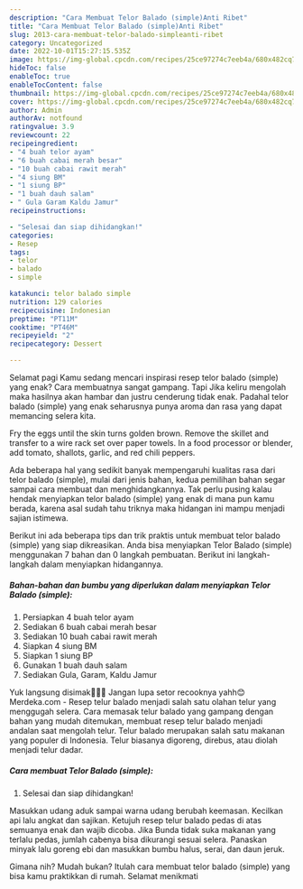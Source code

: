 ```yaml
---
description: "Cara Membuat Telor Balado (simple)Anti Ribet"
title: "Cara Membuat Telor Balado (simple)Anti Ribet"
slug: 2013-cara-membuat-telor-balado-simpleanti-ribet
category: Uncategorized
date: 2022-10-01T15:27:15.535Z
image: https://img-global.cpcdn.com/recipes/25ce97274c7eeb4a/680x482cq70/telor-balado-simple-foto-resep-utama.jpg
hideToc: false
enableToc: true
enableTocContent: false
thumbnail: https://img-global.cpcdn.com/recipes/25ce97274c7eeb4a/680x482cq70/telor-balado-simple-foto-resep-utama.jpg
cover: https://img-global.cpcdn.com/recipes/25ce97274c7eeb4a/680x482cq70/telor-balado-simple-foto-resep-utama.jpg
author: Admin
authorAv: notfound
ratingvalue: 3.9
reviewcount: 22
recipeingredient:
- "4 buah telor ayam"
- "6 buah cabai merah besar"
- "10 buah cabai rawit merah"
- "4 siung BM"
- "1 siung BP"
- "1 buah dauh salam"
- " Gula Garam Kaldu Jamur"
recipeinstructions:

- "Selesai dan siap dihidangkan!"
categories:
- Resep
tags:
- telor
- balado
- simple

katakunci: telor balado simple 
nutrition: 129 calories
recipecuisine: Indonesian
preptime: "PT11M"
cooktime: "PT46M"
recipeyield: "2"
recipecategory: Dessert

---
```



Selamat pagi Kamu sedang mencari inspirasi resep telor balado (simple) yang enak? Cara membuatnya sangat gampang. Tapi Jika keliru mengolah maka hasilnya akan hambar dan justru cenderung tidak enak. Padahal telor balado (simple) yang enak seharusnya punya aroma dan rasa yang dapat memancing selera kita.


Fry the eggs until the skin turns golden brown. Remove the skillet and transfer to a wire rack set over paper towels. In a food processor or blender, add tomato, shallots, garlic, and red chili peppers.

Ada beberapa hal yang sedikit banyak mempengaruhi kualitas rasa dari telor balado (simple), mulai dari jenis bahan, kedua pemilihan bahan segar sampai cara membuat dan menghidangkannya. Tak perlu pusing kalau hendak menyiapkan telor balado (simple) yang enak di mana pun kamu berada, karena asal sudah tahu triknya maka hidangan ini mampu menjadi sajian istimewa.


Berikut ini ada beberapa tips dan trik praktis untuk membuat telor balado (simple) yang siap dikreasikan. Anda bisa menyiapkan Telor Balado (simple) menggunakan 7 bahan dan 0 langkah pembuatan. Berikut ini langkah-langkah dalam menyiapkan hidangannya.

<!--inarticleads1-->

##### Bahan-bahan dan bumbu yang diperlukan dalam menyiapkan Telor Balado (simple):

1. Persiapkan 4 buah telor ayam
1. Sediakan 6 buah cabai merah besar
1. Sediakan 10 buah cabai rawit merah
1. Siapkan 4 siung BM
1. Siapkan 1 siung BP
1. Gunakan 1 buah dauh salam
1. Sediakan  Gula, Garam, Kaldu Jamur


Yuk langsung disimak🙆🏻‍♀️ Jangan lupa setor recooknya yahh😊 Merdeka.com - Resep telur balado menjadi salah satu olahan telur yang menggugah selera. Cara memasak telur balado yang gampang dengan bahan yang mudah ditemukan, membuat resep telur balado menjadi andalan saat mengolah telur. Telur balado merupakan salah satu makanan yang populer di Indonesia. Telur biasanya digoreng, direbus, atau diolah menjadi telur dadar. 

<!--inarticleads2-->

##### Cara membuat Telor Balado (simple):


1. Selesai dan siap dihidangkan!

Masukkan udang aduk sampai warna udang berubah keemasan. Kecilkan api lalu angkat dan sajikan. Ketujuh resep telur balado pedas di atas semuanya enak dan wajib dicoba. Jika Bunda tidak suka makanan yang terlalu pedas, jumlah cabenya bisa dikurangi sesuai selera. Panaskan minyak lalu goreng ebi dan masukkan bumbu halus, serai, dan daun jeruk. 

Gimana nih? Mudah bukan? Itulah cara membuat telor balado (simple) yang bisa kamu praktikkan di rumah. Selamat menikmati
